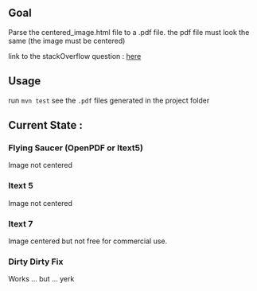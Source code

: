 ## Goal

Parse the centered_image.html file to a .pdf file.
the pdf file must look the same (the image must be centered)

link to the stackOverflow question : [here](https://stackoverflow.com/questions/57392191/problem-centering-an-image-with-margin-auto-and-display-block-and-parsing)

## Usage

run `mvn test`
see the `.pdf` files generated in the project folder

## Current State :

### Flying Saucer (OpenPDF or Itext5)

Image not centered

### Itext 5

Image not centered

### Itext 7

Image centered but not free for commercial use.

### Dirty Dirty Fix

Works ... but ... yerk